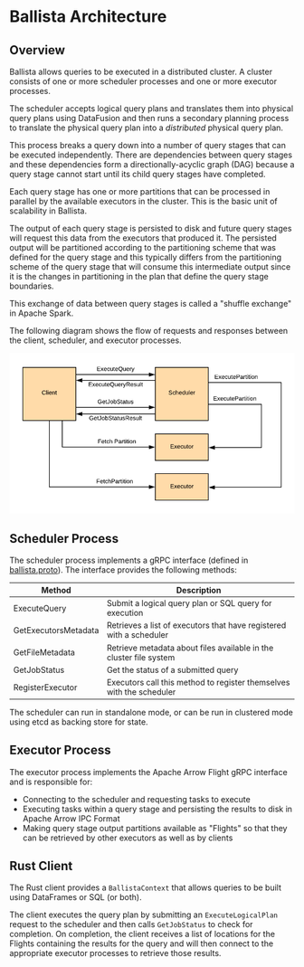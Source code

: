 <!---
  Licensed to the Apache Software Foundation (ASF) under one
  or more contributor license agreements.  See the NOTICE file
  distributed with this work for additional information
  regarding copyright ownership.  The ASF licenses this file
  to you under the Apache License, Version 2.0 (the
  "License"); you may not use this file except in compliance
  with the License.  You may obtain a copy of the License at

    http://www.apache.org/licenses/LICENSE-2.0

  Unless required by applicable law or agreed to in writing,
  software distributed under the License is distributed on an
  "AS IS" BASIS, WITHOUT WARRANTIES OR CONDITIONS OF ANY
  KIND, either express or implied.  See the License for the
  specific language governing permissions and limitations
  under the License.
-->

# Ballista Architecture

## Overview

Ballista allows queries to be executed in a distributed cluster. A cluster consists of one or
more scheduler processes and one or more executor processes.

The scheduler accepts logical query plans and translates them into physical query plans using DataFusion and then
runs a secondary planning process to translate the physical query plan into a _distributed_ physical
query plan.

This process breaks a query down into a number of query stages that can be executed independently. There are
dependencies between query stages and these dependencies form a directionally-acyclic graph (DAG) because a query
stage cannot start until its child query stages have completed.

Each query stage has one or more partitions that can be processed in parallel by the available
executors in the cluster. This is the basic unit of scalability in Ballista.

The output of each query stage is persisted to disk and future query stages will request this data from the executors
that produced it. The persisted output will be partitioned according to the partitioning scheme that was defined for
the query stage and this typically differs from the partitioning scheme of the query stage that will consume this
intermediate output since it is the changes in partitioning in the plan that define the query stage boundaries.

This exchange of data between query stages is called a "shuffle exchange" in Apache Spark.

The following diagram shows the flow of requests and responses between the client, scheduler, and executor
processes.

![Query Execution Flow](images/query-execution.png)

## Scheduler Process

The scheduler process implements a gRPC interface (defined in
[ballista.proto](../rust/core/proto/ballista.proto)). The interface provides the following methods:

| Method               | Description                                                          |
| -------------------- | -------------------------------------------------------------------- |
| ExecuteQuery         | Submit a logical query plan or SQL query for execution               |
| GetExecutorsMetadata | Retrieves a list of executors that have registered with a scheduler  |
| GetFileMetadata      | Retrieve metadata about files available in the cluster file system   |
| GetJobStatus         | Get the status of a submitted query                                  |
| RegisterExecutor     | Executors call this method to register themselves with the scheduler |

The scheduler can run in standalone mode, or can be run in clustered mode using etcd as backing store for state.

## Executor Process

The executor process implements the Apache Arrow Flight gRPC interface and is responsible for:

- Connecting to the scheduler and requesting tasks to execute
- Executing tasks within a query stage and persisting the results to disk in Apache Arrow IPC Format
- Making query stage output partitions available as "Flights" so that they can be retrieved by other executors as well
  as by clients

## Rust Client

The Rust client provides a `BallistaContext` that allows queries to be built using DataFrames or SQL (or both).

The client executes the query plan by submitting an `ExecuteLogicalPlan` request to the scheduler and then calls
`GetJobStatus` to check for completion. On completion, the client receives a list of locations for the Flights
containing the results for the query and will then connect to the appropriate executor processes to retrieve
those results.
